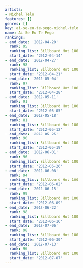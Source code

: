 ```yaml
---
artists:
- Michel Telo
features: []
genres: []
key: ai-se-eu-te-pego-michel-telo
name: Ai Se Eu Te Pego
rankings:
- end_date: '2012-04-20'
  rank: 95
  ranking_list: Billboard Hot 100
  start_date: '2012-04-14'
- end_date: '2012-04-27'
  rank: 98
  ranking_list: Billboard Hot 100
  start_date: '2012-04-21'
- end_date: '2012-05-04'
  rank: 97
  ranking_list: Billboard Hot 100
  start_date: '2012-04-28'
- end_date: '2012-05-11'
  rank: 91
  ranking_list: Billboard Hot 100
  start_date: '2012-05-05'
- end_date: '2012-05-18'
  rank: 81
  ranking_list: Billboard Hot 100
  start_date: '2012-05-12'
- end_date: '2012-05-25'
  rank: 90
  ranking_list: Billboard Hot 100
  start_date: '2012-05-19'
- end_date: '2012-06-01'
  rank: 96
  ranking_list: Billboard Hot 100
  start_date: '2012-05-26'
- end_date: '2012-06-08'
  rank: 94
  ranking_list: Billboard Hot 100
  start_date: '2012-06-02'
- end_date: '2012-06-15'
  rank: 99
  ranking_list: Billboard Hot 100
  start_date: '2012-06-09'
- end_date: '2012-06-22'
  rank: 98
  ranking_list: Billboard Hot 100
  start_date: '2012-06-16'
- end_date: '2012-07-06'
  rank: 98
  ranking_list: Billboard Hot 100
  start_date: '2012-06-30'
- end_date: '2012-07-13'
  rank: 96
  ranking_list: Billboard Hot 100
  start_date: '2012-07-07'
---
```


